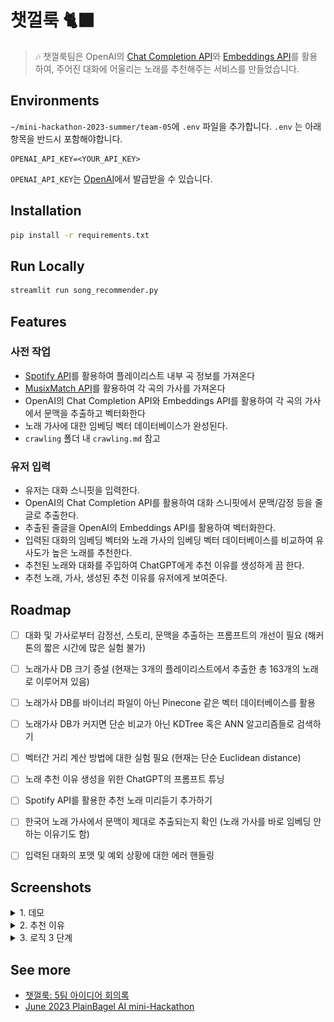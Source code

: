 # 챗껄룩 ‍🐈‍⬛

> 🎶 챗껄룩팀은 OpenAI의 [Chat Completion API](https://platform.openai.com/docs/guides/gpt/chat-completions-api)와
> [Embeddings API](https://platform.openai.com/docs/guides/embeddings/what-are-embeddings)를 활용하여,
> 주어진 대화에 어울리는 노래를 추천해주는 서비스를 만들었습니다.

## Environments

`~/mini-hackathon-2023-summer/team-05`에 `.env` 파일을 추가합니다.
`.env` 는 아래 항목을 반드시 포함해야합니다.

```dotenv
OPENAI_API_KEY=<YOUR_API_KEY>
```

`OPENAI_API_KEY`는 [OpenAI](https://platform.openai.com/account/api-keys)에서 발급받을 수 있습니다.

## Installation

```bash
pip install -r requirements.txt
```

## Run Locally

```bash
streamlit run song_recommender.py
```

## Features
### 사전 작업
- [Spotify API](https://developer.spotify.com/)를 활용하여 플레이리스트 내부 곡 정보를 가져온다
- [MusixMatch API](https://developer.musixmatch.com/)를 활용하여 각 곡의 가사를 가져온다
- OpenAI의 Chat Completion API와 Embeddings API를 활용하여 각 곡의 가사에서 문맥을 추출하고 벡터화한다
- 노래 가사에 대한 임베딩 벡터 데이터베이스가 완성된다.
- `crawling` 폴더 내 `crawling.md` 참고

### 유저 입력
- 유저는 대화 스니핏을 입력한다.
- OpenAI의 Chat Completion API를 활용하여 대화 스니핏에서 문맥/감정 등을 줄글로 추출한다.
- 추출된 줄글을 OpenAI의 Embeddings API를 활용하여 벡터화한다.
- 입력된 대화의 임베딩 벡터와 노래 가사의 임베딩 벡터 데이터베이스를 비교하여 유사도가 높은 노래를 추천한다.
- 추천된 노래와 대화를 주입하여 ChatGPT에게 추천 이유를 생성하게 끔 한다.
- 추천 노래, 가사, 생성된 추천 이유를 유저에게 보여준다.

## Roadmap
- [ ] 대화 및 가사로부터 감정선, 스토리, 문맥을 추출하는 프롬프트의 개선이 필요 (해커톤의 짧은 시간에 많은 실험 불가)
- [ ] 노래가사 DB 크기 증설 (현재는 3개의 플레이리스트에서 추출한 총 163개의 노래로 이루어져 있음)
- [ ] 노래가사 DB를 바이너리 파일이 아닌 Pinecone 같은 벡터 데이터베이스를 활용
- [ ] 노래가사 DB가 커지면 단순 비교가 아닌 KDTree 혹은 ANN 알고리즘들로 검색하기
- [ ] 벡터간 거리 계산 방법에 대한 실험 필요 (현재는 단순 Euclidean distance)
- [ ] 노래 추천 이유 생성을 위한 ChatGPT의 프롬프트 튜닝
- [ ] Spotify API를 활용한 추천 노래 미리듣기 추가하기
- [ ] 한국어 노래 가사에서 문맥이 제대로 추출되는지 확인 (노래 가사를 바로 임베딩 안하는 이유기도 함)
- [ ] 입력된 대화의 포맷 및 예외 상황에 대한 에러 핸들링


## Screenshots

<details>
<summary>1. 데모</summary>
<div markdown="1">

<img src="./res/ui.png" width="500">

</div>
</details>


<details>
<summary>2. 추천 이유</summary>
<div markdown="1">

<img src="./res/rec_reason.png" width="500">

</div>
</details>


<details>
<summary>3. 로직 3 단계</summary>
<div markdown="1">

<img src="./res/stage1.png" width="300">
<br>
<img src="./res/stage2.png" width="300">
<br>
<img src="./res/stage3.png" width="300">

</div>
</details>


## See more
- [챗껄룩: 5팀 아이디어 회의록](https://www.notion.so/plainbagel/5-cdfc912101cb44e9929d7dc997442233?pvs=4)
- [June 2023 PlainBagel AI mini-Hackathon](https://www.notion.so/plainbagel/June-2023-PlainBagel-AI-mini-Hackathon-84def79c77064bc399a07a8b54c78205)
